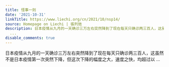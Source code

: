 ```yaml
---
title: 怪事一则
date: '2021-10-31'
linkTitle: https://www.liechi.org/cn/2021/10/nsp14/
source: Homepage on Liechi | 張列弛
description: 日本疫情从九月的一天确诊三万左右突然降到了现在每天只确诊两三百人，这虽然不是日本疫情第一次突然下降，但这次下降的幅度之大，速度之快，均超过以
  ...
disable_comments: true
---
```

日本疫情从九月的一天确诊三万左右突然降到了现在每天只确诊两三百人，这虽然不是日本疫情第一次突然下降，但这次下降的幅度之大，速度之快，均超过以 ...